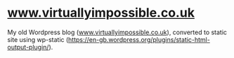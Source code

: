 # www.virtuallyimpossible.co.uk

My old Wordpress blog (www.virtuallyimpossible.co.uk), converted to static site using wp-static
(https://en-gb.wordpress.org/plugins/static-html-output-plugin/).
